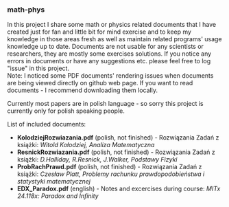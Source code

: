 ### math-phys
In this project I share some math or physics related documents that I have created just for fan and
little bit for mind exercise and to keep my knowledge in those areas fresh as well as maintain related programs' 
usage knowledge up to date. Documents are not usable for any scientists or researchers, they are mostly some exercises solutions. 
If you notice any errors in documents or have any suggestions etc. please feel free to log "issue" in this project.  
Note: I noticed some PDF documents' rendering issues when documents are being viewed directly on github web page.
If you want to read documents - I recommend downloading them locally.

Currently most papers are in polish language - so sorry this project is currently only for polish speaking people.

List of included documents:

- **KolodziejRozwiazania.pdf** (polish, not finished) - Rozwiązania Zadań z książki: _Witold Kołodziej, Analiza Matematyczna_
- **ResnickRozwiazania.pdf** (polish, not finished) - Rozwiązania Zadań z książki: _D.Halliday, R.Resnick, J.Walker, Podstawy Fizyki_
- **ProbRachPrawd.pdf** (polish, not finished) - Rozwiązania Zadań z książki: _Czesław Platt, Problemy rachunku prawdopodobieństwa i statystyki matematycznej_
- **EDX_Paradox.pdf** (english) - Notes and excercises during course: _MITx 24.118x: Paradox and Infinity_
